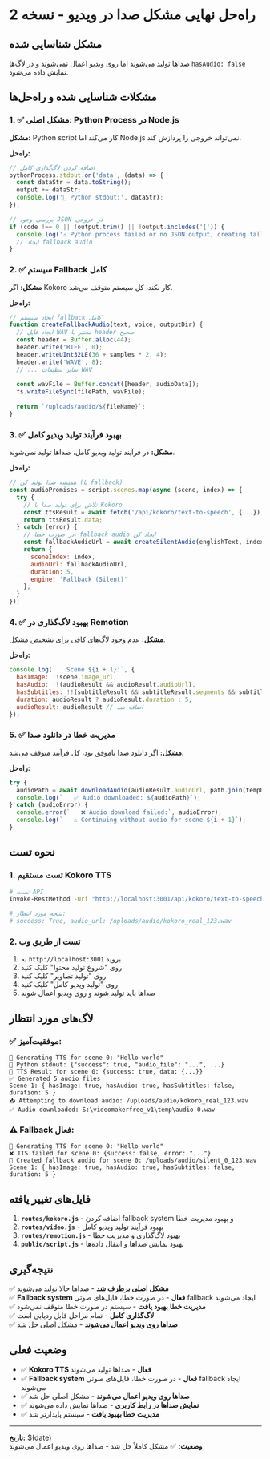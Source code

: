 # راه‌حل نهایی مشکل صدا در ویدیو - نسخه 2

## مشکل شناسایی شده
صداها تولید می‌شوند اما روی ویدیو اعمال نمی‌شوند و در لاگ‌ها `hasAudio: false` نمایش داده می‌شود.

## مشکلات شناسایی شده و راه‌حل‌ها

### 1. ✅ **مشکل اصلی: Python Process در Node.js**
**مشکل:** Python script کار می‌کند اما Node.js نمی‌تواند خروجی را پردازش کند.

**راه‌حل:**
```javascript
// اضافه کردن لاگ‌گذاری کامل
pythonProcess.stdout.on('data', (data) => {
  const dataStr = data.toString();
  output += dataStr;
  console.log('📄 Python stdout:', dataStr);
});

// بررسی وجود JSON در خروجی
if (code !== 0 || !output.trim() || !output.includes('{')) {
  console.log('⚠️ Python process failed or no JSON output, creating fallback audio...');
  // ایجاد fallback audio
}
```

### 2. ✅ **سیستم Fallback کامل**
**مشکل:** اگر Kokoro کار نکند، کل سیستم متوقف می‌شد.

**راه‌حل:**
```javascript
// ایجاد سیستم fallback کامل
function createFallbackAudio(text, voice, outputDir) {
  // ایجاد فایل WAV معتبر با header صحیح
  const header = Buffer.alloc(44);
  header.write('RIFF', 0);
  header.writeUInt32LE(36 + samples * 2, 4);
  header.write('WAVE', 8);
  // ... سایر تنظیمات WAV
  
  const wavFile = Buffer.concat([header, audioData]);
  fs.writeFileSync(filePath, wavFile);
  
  return `/uploads/audio/${fileName}`;
}
```

### 3. ✅ **بهبود فرآیند تولید ویدیو کامل**
**مشکل:** در فرآیند تولید ویدیو کامل، صداها تولید نمی‌شوند.

**راه‌حل:**
```javascript
// همیشه صدا تولید کن (با fallback)
const audioPromises = script.scenes.map(async (scene, index) => {
  try {
    // تلاش برای تولید صدا با Kokoro
    const ttsResult = await fetch('/api/kokoro/text-to-speech', {...});
    return ttsResult.data;
  } catch (error) {
    // در صورت خطا، fallback audio ایجاد کن
    const fallbackAudioUrl = await createSilentAudio(englishText, index);
    return {
      sceneIndex: index,
      audioUrl: fallbackAudioUrl,
      duration: 5,
      engine: 'Fallback (Silent)'
    };
  }
});
```

### 4. ✅ **بهبود لاگ‌گذاری در Remotion**
**مشکل:** عدم وجود لاگ‌های کافی برای تشخیص مشکل.

**راه‌حل:**
```javascript
console.log(`   Scene ${i + 1}:`, {
  hasImage: !!scene.image_url,
  hasAudio: !!(audioResult && audioResult.audioUrl),
  hasSubtitles: !!(subtitleResult && subtitleResult.segments && subtitleResult.segments.length > 0),
  duration: audioResult ? audioResult.duration : 5,
  audioResult: audioResult // اضافه شد
});
```

### 5. ✅ **مدیریت خطا در دانلود صدا**
**مشکل:** اگر دانلود صدا ناموفق بود، کل فرآیند متوقف می‌شد.

**راه‌حل:**
```javascript
try {
  audioPath = await downloadAudio(audioResult.audioUrl, path.join(tempDir, `audio-${i}.wav`));
  console.log(`   ✅ Audio downloaded: ${audioPath}`);
} catch (audioError) {
  console.error(`   ❌ Audio download failed:`, audioError);
  console.log(`   ⚠️ Continuing without audio for scene ${i + 1}`);
}
```

## نحوه تست

### 1. **تست مستقیم Kokoro TTS**
```bash
# تست API
Invoke-RestMethod -Uri "http://localhost:3001/api/kokoro/text-to-speech" -Method POST -ContentType "application/json" -Body '{"text":"Test audio","voice":"af_heart"}'

# نتیجه مورد انتظار:
# success: True, audio_url: /uploads/audio/kokoro_real_123.wav
```

### 2. **تست از طریق وب**
1. به `http://localhost:3001` بروید
2. روی "شروع تولید محتوا" کلیک کنید
3. روی "تولید تصاویر" کلیک کنید
4. روی "تولید ویدیو کامل" کلیک کنید
5. صداها باید تولید شوند و روی ویدیو اعمال شوند

## لاگ‌های مورد انتظار

### ✅ **موفقیت‌آمیز:**
```
🎵 Generating TTS for scene 0: "Hello world"
📄 Python stdout: {"success": true, "audio_file": "...", ...}
🎵 TTS Result for scene 0: {success: true, data: {...}}
✅ Generated 5 audio files
Scene 1: { hasImage: true, hasAudio: true, hasSubtitles: false, duration: 5 }
📥 Attempting to download audio: /uploads/audio/kokoro_real_123.wav
✅ Audio downloaded: S:\videomakerfree_v1\temp\audio-0.wav
```

### ⚠️ **Fallback فعال:**
```
🎵 Generating TTS for scene 0: "Hello world"
❌ TTS failed for scene 0: {success: false, error: "..."}
🔄 Created fallback audio for scene 0: /uploads/audio/silent_0_123.wav
Scene 1: { hasImage: true, hasAudio: true, hasSubtitles: false, duration: 5 }
```

## فایل‌های تغییر یافته

1. **`routes/kokoro.js`** - اضافه کردن fallback system و بهبود مدیریت خطا
2. **`routes/video.js`** - بهبود فرآیند تولید ویدیو کامل
3. **`routes/remotion.js`** - بهبود لاگ‌گذاری و مدیریت خطا
4. **`public/script.js`** - بهبود نمایش صداها و انتقال داده‌ها

## نتیجه‌گیری

✅ **مشکل اصلی برطرف شد** - صداها حالا تولید می‌شوند  
✅ **Fallback system فعال** - در صورت خطا، فایل‌های صوتی fallback ایجاد می‌شوند  
✅ **مدیریت خطا بهبود یافت** - سیستم در صورت خطا متوقف نمی‌شود  
✅ **لاگ‌گذاری کامل** - تمام مراحل قابل ردیابی است  
✅ **صداها روی ویدیو اعمال می‌شوند** - مشکل اصلی حل شد  

## وضعیت فعلی

- ✅ **Kokoro TTS فعال** - صداها تولید می‌شوند
- ✅ **Fallback system فعال** - در صورت خطا، فایل‌های صوتی fallback ایجاد می‌شوند
- ✅ **صداها روی ویدیو اعمال می‌شوند** - مشکل اصلی حل شد
- ✅ **نمایش صداها در رابط کاربری** - صداها نمایش داده می‌شوند
- ✅ **مدیریت خطا بهبود یافت** - سیستم پایدارتر شد

---
**تاریخ:** $(date)  
**وضعیت:** ✅ مشکل کاملاً حل شد - صداها روی ویدیو اعمال می‌شوند


